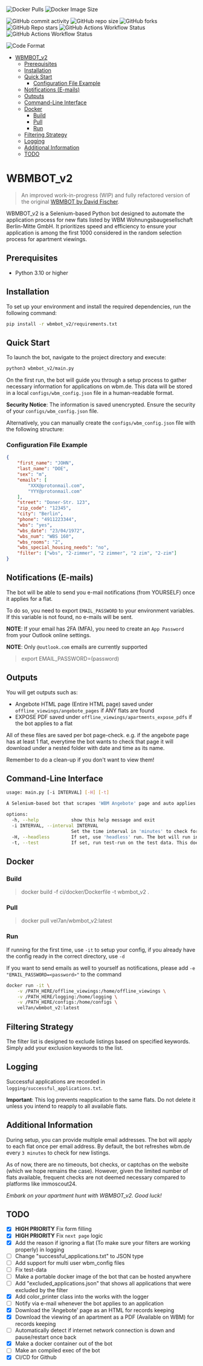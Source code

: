 ![Docker Pulls](https://img.shields.io/docker/pulls/vel7an/wbmbot_v2?style=flat-square&logo=docker&label=DOCKER%20PULLS) ![Docker Image Size](https://img.shields.io/docker/image-size/vel7an/wbmbot_v2?style=flat-square&logo=docker&label=IMAGE%20SIZE)

 ![GitHub commit activity](https://img.shields.io/github/commit-activity/m/vel-san/wbmbot_v2?style=flat-square&logo=github&label=COMMITS) ![GitHub repo size](https://img.shields.io/github/repo-size/vel-san/wbmbot_v2?style=flat-square&logo=github&label=REPO%20SIZE) ![GitHub forks](https://img.shields.io/github/forks/vel-san/wbmbot_v2?style=flat-square&logo=github&label=FORKS) ![GitHub Repo stars](https://img.shields.io/github/stars/vel-san/wbmbot_v2?style=flat-square&logo=github&label=STARS) ![GitHub Actions Workflow Status](https://img.shields.io/github/actions/workflow/status/vel-san/wbmbot_v2/docker-build-push.yml?style=flat-square&logo=github&label=BUILD%20STATUS) ![GitHub Actions Workflow Status](https://img.shields.io/github/actions/workflow/status/vel-san/wbmbot_v2/check_leaks.yml?style=flat-square&logo=github&label=SECRETS%20LEAKS)



 ![Code Format](https://img.shields.io/badge/CODE%20FORMAT-BLACK-black?style=flat-square&logo=python)

- [WBMBOT\_v2](#wbmbot_v2)
  - [Prerequisites](#prerequisites)
  - [Installation](#installation)
  - [Quick Start](#quick-start)
    - [Configuration File Example](#configuration-file-example)
  - [Notifications (E-mails)](#notifications-e-mails)
  - [Outputs](#outputs)
  - [Command-Line Interface](#command-line-interface)
  - [Docker](#docker)
    - [Build](#build)
    - [Pull](#pull)
    - [Run](#run)
  - [Filtering Strategy](#filtering-strategy)
  - [Logging](#logging)
  - [Additional Information](#additional-information)
  - [TODO](#todo)


# WBMBOT_v2

> An improved work-in-progress (WIP) and fully refactored version of the original [WBMBOT by David Fischer](https://github.com/fischer-hub/wbmbot).

WBMBOT_v2 is a Selenium-based Python bot designed to automate the application process for new flats listed by WBM Wohnungsbaugesellschaft Berlin-Mitte GmbH. It prioritizes speed and efficiency to ensure your application is among the first 1000 considered in the random selection process for apartment viewings.

## Prerequisites

- Python 3.10 or higher

## Installation

To set up your environment and install the required dependencies, run the following command:

```bash
pip install -r wbmbot_v2/requirements.txt
```

## Quick Start

To launch the bot, navigate to the project directory and execute:

```bash
python3 wbmbot_v2/main.py
```

On the first run, the bot will guide you through a setup process to gather necessary information for applications on wbm.de. This data will be stored in a local `configs/wbm_config.json` file in a human-readable format.

**Security Notice**: The information is saved unencrypted. Ensure the security of your `configs/wbm_config.json` file.

Alternatively, you can manually create the `configs/wbm_config.json` file with the following structure:

### Configuration File Example

```json
{
    "first_name": "JOHN",
    "last_name": "DOE",
    "sex": "m",
    "emails": [
        "XXX@protonmail.com",
        "YYY@protonmail.com"
    ],
    "street": "Doner-Str. 123",
    "zip_code": "12345",
    "city": "Berlin",
    "phone": "4911223344",
    "wbs": "yes",
    "wbs_date": "23/04/1972",
    "wbs_num": "WBS 160",
    "wbs_rooms": "2",
    "wbs_special_housing_needs": "no",
    "filter": ["wbs", "2-zimmer", "2 zimmer", "2 zim", "2-zim"]
}
```

## Notifications (E-mails)

The bot will be able to send you e-mail notifications (from YOURSELF) once it applies for a flat.

To do so, you need to export `EMAIL_PASSWORD` to your environment variables. If this variable is not found, no e-mails will be sent.

**NOTE**: If your email has 2FA (MFA), you need to create an `App Password` from your Outlook online settings.

**NOTE**: Only `@outlook.com` emails are currently supported

> export EMAIL_PASSWORD=(password)

## Outputs

You will get outputs such as:

- Angebote HTML page (Entire HTML page) saved under `offline_viewings/angebote_pages` if ANY flats are found
- EXPOSE PDF saved under `offline_viewings/apartments_expose_pdfs` if the bot applies to a flat

All of these files are saved per bot page-check. e.g. if the angebote page has at least 1 flat, everytime the bot wants to check that page it will download under a nested folder with date and time as its name.

Remember to do a clean-up if you don't want to view them!

## Command-Line Interface

```bash
usage: main.py [-i INTERVAL] [-H] [-t]

A Selenium-based bot that scrapes 'WBM Angebote' page and auto applies on appartments based on user exclusion filters

options:
  -h, --help            show this help message and exit
  -i INTERVAL, --interval INTERVAL
                        Set the time interval in 'minutes' to check for new flats (refresh) on wbm.de. [default: 3 minutes]
  -H, --headless        If set, use 'headless' run. The bot will run in the background, otherwise, a chrome tab will show.
  -t, --test            If set, run test-run on the test data. This does not actually connect to wbm.de.
```

## Docker

### Build

>docker build -f ci/docker/Dockerfile -t wbmbot_v2 .

### Pull

>docker pull vel7an/wbmbot_v2:latest

### Run

If running for the first time, use `-it` to setup your config, if you already have the config ready in the correct directory, use `-d`

If you want to send emails as well to yourself as notifications, please add `-e "EMAIL_PASSWORD=<password>"` to the command

```bash
docker run -it \
    -v /PATH_HERE/offline_viewings:/home/offline_viewings \
    -v /PATH_HERE/logging:/home/logging \
    -v /PATH_HERE/configs:/home/configs \
    vel7an/wbmbot_v2:latest
```

## Filtering Strategy

The filter list is designed to exclude listings based on specified keywords. Simply add your exclusion keywords to the list.

## Logging

Successful applications are recorded in `logging/successful_applications.txt`.

**Important**: This log prevents reapplication to the same flats. Do not delete it unless you intend to reapply to all available flats.

## Additional Information

During setup, you can provide multiple email addresses. The bot will apply to each flat once per email address. By default, the bot refreshes wbm.de every `3 minutes` to check for new listings.

As of now, there are no timeouts, bot checks, or captchas on the website (which we hope remains the case). However, given the limited number of flats available, frequent checks are not deemed necessary compared to platforms like immoscout24.

*Embark on your apartment hunt with WBMBOT_v2. Good luck!*

## TODO

- [X] **HIGH PRIORITY** Fix form filling
- [X] **HIGH PRIORITY** Fix `next page` logic
- [X] Add the reason if ignoring a flat (To make sure your filters are working properly) in logging
- [ ] Change "successful_applications.txt" to JSON type
- [ ] Add support for multi user wbm_config files
- [ ] Fix test-data
- [ ] Make a portable docker image of the bot that can be hosted anywhere
- [ ] Add "excluded_applications.json" that shows all applications that were excluded by the filter
- [X] Add color_printer class into the works with the logger
- [ ] Notify via e-mail whenever the bot applies to an application
- [X] Download the 'Angebote' page as an HTML for records keeping
- [X] Download the viewing of an apartment as a PDF (Available on WBM) for records keeping
- [ ] Automatically detect if internet network connection is down and pause/restart once back
- [X] Make a docker container out of the bot
- [ ] Make an compiled exec of the bot
- [X] CI/CD for Github